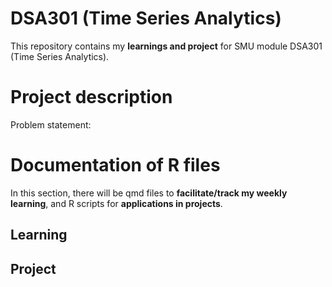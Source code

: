 # DSA301 (Time Series Analytics)
This repository contains my __learnings and project__ for SMU module DSA301 (Time Series Analytics).

# Project description
Problem statement:

# Documentation of R files
In this section, there will be qmd files to __facilitate/track my weekly learning__, and R scripts for __applications in projects__.
## Learning


## Project

